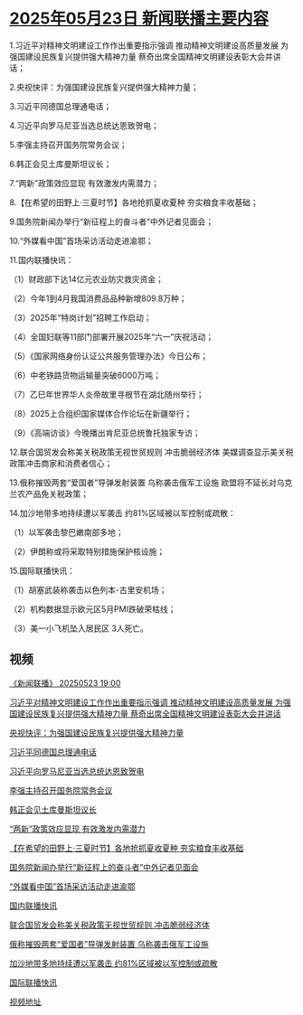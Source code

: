 # [2025年05月23日 新闻联播主要内容](https://tv.cctv.com/lm/xwlb/day/20250523.shtml)

1.习近平对精神文明建设工作作出重要指示强调 推动精神文明建设高质量发展 为强国建设民族复兴提供强大精神力量 蔡奇出席全国精神文明建设表彰大会并讲话；

2.央视快评：为强国建设民族复兴提供强大精神力量；

3.习近平同德国总理通电话；

4.习近平向罗马尼亚当选总统达恩致贺电；

5.李强主持召开国务院常务会议；

6.韩正会见土库曼斯坦议长；

7.“两新”政策效应显现 有效激发内需潜力；

8.【在希望的田野上·三夏时节】各地抢抓夏收夏种 夯实粮食丰收基础；

9.国务院新闻办举行“新征程上的奋斗者”中外记者见面会；

10.“外媒看中国”首场采访活动走进渝鄂；

11.国内联播快讯：

（1）财政部下达14亿元农业防灾救灾资金；

（2）今年1到4月我国消费品品种新增809.8万种；

（3）2025年“特岗计划”招聘工作启动；

（4）全国妇联等11部门部署开展2025年“六一”庆祝活动；

（5）《国家网络身份认证公共服务管理办法》今日公布；

（6）中老铁路货物运输量突破6000万吨；

（7）乙巳年世界华人炎帝故里寻根节在湖北随州举行；

（8）2025上合组织国家媒体合作论坛在新疆举行；

（9）《高端访谈》今晚播出肯尼亚总统鲁托独家专访；

12.联合国贸发会称美关税政策无视世贸规则 冲击脆弱经济体 美媒调查显示美关税政策冲击商家和消费者信心；

13.俄称摧毁两套“爱国者”导弹发射装置 乌称袭击俄军工设施 欧盟将不延长对乌克兰农产品免关税政策；

14.加沙地带多地持续遭以军袭击 约81%区域被以军控制或疏散：

（1）以军袭击黎巴嫩南部多地；

（2）伊朗称或将采取特别措施保护核设施；

15.国际联播快讯：

（1）胡塞武装称袭击以色列本-古里安机场；

（2）机构数据显示欧元区5月PMI跌破荣枯线；

（3）美一小飞机坠入居民区 3人死亡。

## 视频

[《新闻联播》 20250523 19:00](https://tv.cctv.com/2025/05/23/VIDEE6ckcpQ4nYfU35FfU01t250523.shtml)

[习近平对精神文明建设工作作出重要指示强调 推动精神文明建设高质量发展 为强国建设民族复兴提供强大精神力量 蔡奇出席全国精神文明建设表彰大会并讲话](https://tv.cctv.com/2025/05/23/VIDEq6xyjtZW2zeVijRePVMz250523.shtml)

[央视快评：为强国建设民族复兴提供强大精神力量](https://tv.cctv.com/2025/05/23/VIDEHvfjvwRwM35TWwUpOZpK250523.shtml)

[习近平同德国总理通电话](https://tv.cctv.com/2025/05/23/VIDEJUiWuXzm7OJ4z8HBbnKr250523.shtml)

[习近平向罗马尼亚当选总统达恩致贺电](https://tv.cctv.com/2025/05/23/VIDE8t7Mc1D5DEMQiqhPOk9G250523.shtml)

[李强主持召开国务院常务会议](https://tv.cctv.com/2025/05/23/VIDE7Daae58M9JnEHXu5VRbC250523.shtml)

[韩正会见土库曼斯坦议长](https://tv.cctv.com/2025/05/23/VIDEyFulNwlvOSZw0GLjBxrw250523.shtml)

[“两新”政策效应显现 有效激发内需潜力](https://tv.cctv.com/2025/05/23/VIDENq5oDZnaHcwK5PU0Te4v250523.shtml)

[【在希望的田野上·三夏时节】各地抢抓夏收夏种 夯实粮食丰收基础](https://tv.cctv.com/2025/05/23/VIDEwJ7Sii8vKBMpeT7Wh3tX250523.shtml)

[国务院新闻办举行“新征程上的奋斗者”中外记者见面会](https://tv.cctv.com/2025/05/23/VIDEQC1MkbrXRfwulXKM43rY250523.shtml)

[“外媒看中国”首场采访活动走进渝鄂](https://tv.cctv.com/2025/05/23/VIDEA3L62J4U3IzeBZQtYnUp250523.shtml)

[国内联播快讯](https://tv.cctv.com/2025/05/23/VIDERLKa8ek1szlXM2IwM01L250523.shtml)

[联合国贸发会称美关税政策无视世贸规则 冲击脆弱经济体](https://tv.cctv.com/2025/05/23/VIDEV1Ozr7HFK6N6a4YK4f7k250523.shtml)

[俄称摧毁两套“爱国者”导弹发射装置 乌称袭击俄军工设施](https://tv.cctv.com/2025/05/23/VIDECBuugosHr6WOfTaUTT7v250523.shtml)

[加沙地带多地持续遭以军袭击 约81%区域被以军控制或疏散](https://tv.cctv.com/2025/05/23/VIDEy8DetzSN0FpZLvjyB0Uu250523.shtml)

[国际联播快讯](https://tv.cctv.com/2025/05/23/VIDEJgXSsuTtayNXw2fDd3Ym250523.shtml)

[视频地址](https://tv.cctv.com/lm/xwlb/day/20250523.shtml) 

